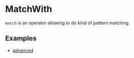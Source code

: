 # MatchWith
`match` is an operator allowing to do kind of pattern matching.

## Examples
- [advanced](advanced.md)